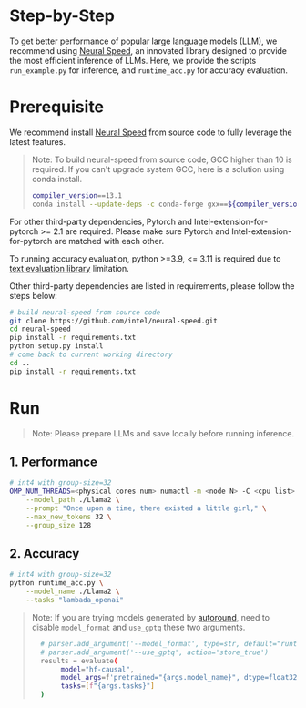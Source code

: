 # Step-by-Step

To get better performance of popular large language models (LLM), we recommend using [Neural Speed](https://github.com/intel/neural-speed.git), an innovated library designed to provide the most efficient inference of LLMs. Here, we provide the scripts `run_example.py` for inference, and `runtime_acc.py` for accuracy evaluation. 


# Prerequisite​

We recommend install [Neural Speed](https://github.com/intel/neural-speed.git) from source code to fully leverage the latest features.

> Note: To build neural-speed from source code, GCC higher than 10 is required. If you can't upgrade system GCC, here is a solution using conda install.
> ```bash
> compiler_version==13.1
> conda install --update-deps -c conda-forge gxx==${compiler_version} gcc==${compiler_version} gxx_linux-64==${compiler_version} libstdcxx-ng sysroot_linux-64 -y
> ```

For other third-party dependencies, Pytorch and Intel-extension-for-pytorch >= 2.1 are required. Please make sure Pytorch and Intel-extension-for-pytorch are matched with each other.


To running accuracy evaluation, python >=3.9, <= 3.11 is required due to [text evaluation library](https://github.com/EleutherAI/lm-evaluation-harness/tree/master) limitation.


Other third-party dependencies are listed in requirements, please follow the steps below:


```bash
# build neural-speed from source code
git clone https://github.com/intel/neural-speed.git
cd neural-speed
pip install -r requirements.txt
python setup.py install
# come back to current working directory
cd ..
pip install -r requirements.txt
```

# Run


> Note: Please prepare LLMs and save locally before running inference.


## 1. Performance

``` bash
# int4 with group-size=32
OMP_NUM_THREADS=<physical cores num> numactl -m <node N> -C <cpu list> python runtime_example.py \
    --model_path ./Llama2 \
    --prompt "Once upon a time, there existed a little girl," \
    --max_new_tokens 32 \
    --group_size 128
```

## 2. Accuracy

```bash
# int4 with group-size=32
python runtime_acc.py \
    --model_name ./Llama2 \
    --tasks "lambada_openai"
```


> Note: If you are trying models generated by [autoround](../pytorch/text-generation/quantization/), need to disable `model_format` and `use_gptq` these two arguments.
> ```bash
>   # parser.add_argument('--model_format', type=str, default="runtime")
>   # parser.add_argument('--use_gptq', action='store_true')
>   results = evaluate(
>        model="hf-causal",
>        model_args=f'pretrained="{args.model_name}", dtype=float32',
>        tasks=[f"{args.tasks}"]
>   )
> ```